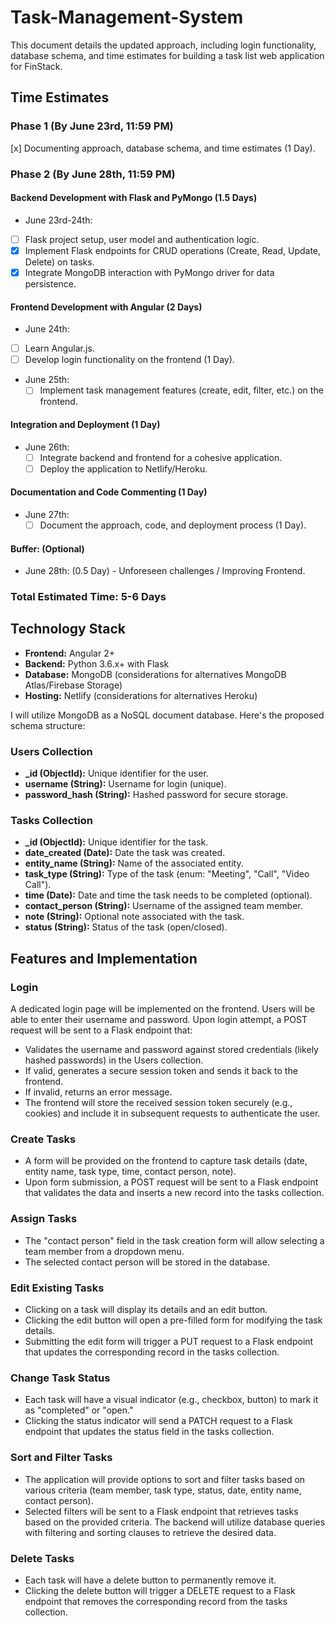 # Task-Management-System

This document details the updated approach, including login functionality, database schema, and time estimates for building a task list web application for FinStack.

## Time Estimates

### Phase 1 (By June 23rd, 11:59 PM)

 [x]  Documenting approach, database schema, and time estimates (1 Day).

### Phase 2 (By June 28th, 11:59 PM)

#### Backend Development with Flask and PyMongo (1.5 Days)

- June 23rd-24th:
- [ ] Flask project setup, user model and authentication logic.
- [x]  Implement Flask endpoints for CRUD operations (Create, Read, Update, Delete) on tasks.
- [x] Integrate MongoDB interaction with PyMongo driver for data persistence.

#### Frontend Development with Angular (2 Days)

-  June 24th:
  - [ ] Learn Angular.js.
  - [ ] Develop login functionality on the frontend (1 Day).
- June 25th:
  - [ ] Implement task management features (create, edit, filter, etc.) on the frontend.

#### Integration and Deployment (1 Day)

- June 26th:
  - [ ] Integrate backend and frontend for a cohesive application.
  - [ ] Deploy the application to Netlify/Heroku.

#### Documentation and Code Commenting (1 Day)

- June 27th:
  - [ ] Document the approach, code, and deployment process (1 Day).

#### Buffer: (Optional)

- June 28th: (0.5 Day) - Unforeseen challenges / Improving Frontend.

### Total Estimated Time: 5-6 Days

## Technology Stack

- **Frontend:** Angular 2+
- **Backend:** Python 3.6.x+ with Flask
- **Database:** MongoDB (considerations for alternatives MongoDB Atlas/Firebase Storage)
- **Hosting:** Netlify (considerations for alternatives Heroku)

I will utilize MongoDB as a NoSQL document database. Here's the proposed schema structure:

### Users Collection

- **_id (ObjectId):** Unique identifier for the user.
- **username (String):** Username for login (unique).
- **password_hash (String):** Hashed password for secure storage.

### Tasks Collection

- **_id (ObjectId):** Unique identifier for the task.
- **date_created (Date):** Date the task was created.
- **entity_name (String):** Name of the associated entity.
- **task_type (String):** Type of the task (enum: "Meeting", "Call", "Video Call").
- **time (Date):** Date and time the task needs to be completed (optional).
- **contact_person (String):** Username of the assigned team member.
- **note (String):** Optional note associated with the task.
- **status (String):** Status of the task (open/closed).

## Features and Implementation

### Login

A dedicated login page will be implemented on the frontend. Users will be able to enter their username and password. Upon login attempt, a POST request will be sent to a Flask endpoint that:
- Validates the username and password against stored credentials (likely hashed passwords) in the Users collection.
- If valid, generates a secure session token and sends it back to the frontend.
- If invalid, returns an error message.
- The frontend will store the received session token securely (e.g., cookies) and include it in subsequent requests to authenticate the user.

### Create Tasks

- A form will be provided on the frontend to capture task details (date, entity name, task type, time, contact person, note).
- Upon form submission, a POST request will be sent to a Flask endpoint that validates the data and inserts a new record into the tasks collection.

### Assign Tasks

- The "contact person" field in the task creation form will allow selecting a team member from a dropdown menu.
- The selected contact person will be stored in the database.

### Edit Existing Tasks

- Clicking on a task will display its details and an edit button.
- Clicking the edit button will open a pre-filled form for modifying the task details.
- Submitting the edit form will trigger a PUT request to a Flask endpoint that updates the corresponding record in the tasks collection.

### Change Task Status

- Each task will have a visual indicator (e.g., checkbox, button) to mark it as "completed" or "open."
- Clicking the status indicator will send a PATCH request to a Flask endpoint that updates the status field in the tasks collection.

### Sort and Filter Tasks

- The application will provide options to sort and filter tasks based on various criteria (team member, task type, status, date, entity name, contact person).
- Selected filters will be sent to a Flask endpoint that retrieves tasks based on the provided criteria. The backend will utilize database queries with filtering and sorting clauses to retrieve the desired data.

### Delete Tasks

- Each task will have a delete button to permanently remove it.
- Clicking the delete button will trigger a DELETE request to a Flask endpoint that removes the corresponding record from the tasks collection.


